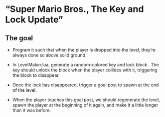 # “Super Mario Bros., The Key and Lock Update”

## The goal

- Program it such that when the player is dropped into the level, they’re always done so above solid ground.
  
- In LevelMaker.lua, generate a random-colored key and lock block . The key should unlock the block when the player collides with it,
  triggering the block to disappear.

- Once the lock has disappeared, trigger a goal post to spawn at the end of the level.

- When the player touches this goal post, we should regenerate the level, spawn the player at the beginning of it again,
  and make it a little longer than it was before.
